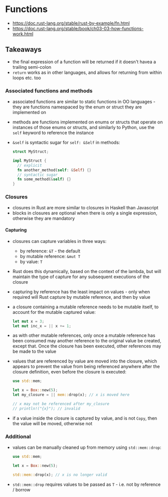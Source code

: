 # Functions

- https://doc.rust-lang.org/stable/rust-by-example/fn.html
- https://doc.rust-lang.org/stable/book/ch03-03-how-functions-work.html

## Takeaways

- the final expression of a function will be returned if it doesn't havea a
  trailing semi-colon
- `return` works as in other languages, and allows for returning from within
  loops etc. too

### Associated functions and methods

- associated functions are similar to static functions in OO languages - they
  are functions namespaced by the enum or struct they are implemented on
- methods are functions implemented on enums or structs that operate on
  instances of those enums or structs, and similarly to Python, use the `self`
  keyword to reference the instance
- `&self` is syntactic sugar for `self: &Self` in methods:

  ```rust
  struct MyStruct;

  impl MyStruct {
    // explicit
    fn another_method(self: &Self) {}
    // syntactic sugar
    fn some_method(&self) {}
  }
  ```

### Closures

- closures in Rust are more similar to closures in Haskell than Javascript
- blocks in closures are optional when there is only a single expression,
  otherwise they are mandatory

#### Capturing

- closures can capture variables in three ways:
  - by reference: `&T` - the default
  - by mutable reference: `&mut T`
  - by value: `T`
- Rust does this dynamically, based on the context of the lambda, but will
  maintain the type of capture for any subsequent executions of the closure
- capturing by reference has the least impact on values - only when required
  will Rust capture by mutable reference, and then by value
- a closure containing a mutable reference needs to be mutable itself, to
  account for the mutable captured value:

  ```rust
  let mut x = 3;
  let mut inc_x = || x += 1;
  ```

- as with other mutable references, only once a mutable reference has been
  consumed may another reference to the original value be created, except
  that. Once the closure has been executed, other references may be made to
  the value
- values that are referenced by value are moved into the closure, which appears
  to prevent the value from being referenced anywhere after the closure
  definition, even before the closure is executed:

  ```rust
  use std::mem;

  let x = Box::new(5);
  let my_closure = || mem::drop(x); // x is moved here

  // x may not be referenced after my_closure
  // println!("{x}"); // invalid
  ```

- if a value inside the closure is captured by value, and is not `Copy`, then the
  value will be moved, otherwise not

### Additional

- values can be manually cleaned up from memory using `std::mem::drop`:

  ```rust
  use std::mem;

  let x = Box::new(5);

  std::mem::drop(x); // x is no longer valid
  ```

- `std::mem::drop` requires values to be passed as `T` - i.e. not by reference /
  borrow
